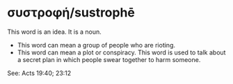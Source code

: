 # συστροφή/sustrophē
This word is an idea. It is a noun.
* This word can mean a group of people who are rioting.
* This word can mean a plot or conspiracy. This word is used to talk about a secret plan in which people swear together to harm someone. 

See: Acts 19:40; 23:12
